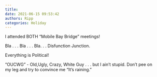 ```yaml
---
title: 
date: 2021-06-15 09:53:42
authors: Ripp
categories: Holiday
---
```


 I attended BOTH “Mobile Bay Bridge” meetings! 

Bla . . . Bla . . . Bla. . . Disfunction Junction. 

Everything is Political!

“OUCWG” - Old,Ugly, Crazy, White Guy . . . but I ain’t stupid. Don’t pee on my leg and try to convince me “It’s raining.”